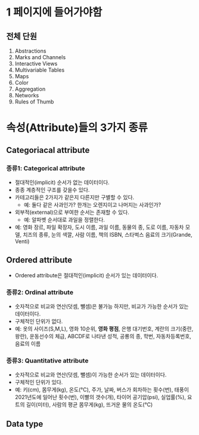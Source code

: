 # 1 페이지에 들어가야함

## 전체 단원
1.  Abstractions
1.  Marks and Channels
1.  Interactive Views
1.  Multivariable Tables
1.  Maps
1.  Color
1.  Aggregation
1.  Networks
1.  Rules of Thumb

# 속성(Attribute)들의 3가지 종류
## Categoriacal attribute
### 종류1: Categorical attribute
* 절대적인(implicit) 순서가 없는 데이터이다.
* 종종 계층적인 구조를 갖을수 있다.
* 카테고리들은 2가지가 같은지 다른지만 구별할 수 있다.
    * 예: 둘다 같은 사과인가? 한개는 오렌지이고 나머지는 사과인가?
* 외부적(external)으로 부여한 순서는 존재할 수 있다.
    * 예: 알파벳 순서대로 과일을 정렬한다.
* 예: 영화 장르, 파일 확장자, 도시 이름, 과일 이름, 동물의 종, 도로 이름, 자동차 모델, 치즈의 종류, 눈의 색깔, 사람 이름, 책의 ISBN, 스타벅스 음료의 크기(Grande, Venti)

## Ordered attribute
* Ordered attribute은 절대적인(implicit) 순서가 있는 데이터이다.
### 종류2: Ordinal attribute
* 숫자적으로 비교와 연산(덧셈, 뺄셈)은 불가능 하지만, 비교가 가능한 순서가 있는 데이터이다.
* 구체적인 단위가 없다.
* 예: 옷의 사이즈(S,M,L), 영화 10순위, **영화 평점**, 은행 대기번호, 계란의 크기(중란, 왕란), 운동선수의 체급, ABCDF로 나타낸 성적, 공룡의 종, 학번, 자동차등록번호, 음료의 이름

### 종류3: Quantitative attribute
* 숫자적으로 비교와 연산(덧셈, 뺄셈)이 가능한 순서가 있는 데이터이다.
* 구체적인 단위가 있다.
* 예: 키(cm), 몸무게(kg), 온도(°C), 주가, 날짜, 버스가 회차하는 횟수(번), 태풍이 2021년도에 일어난 횟수(번), 이빨의 갯수(개), 타이어 공기압(psi), 실업률(%), 요트의 길이(미터), 사람의 평균 몸무게(kg), 뜨거운 물의 온도(°C)

## Data type